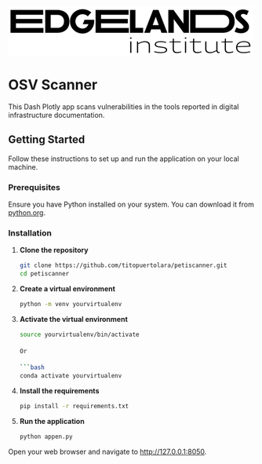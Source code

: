 ![App Screenshot](https://github.com/titopuertolara/petiscanner/blob/main/assets/logo.png)
# OSV Scanner

This Dash Plotly app scans vulnerabilities in the tools reported in digital infrastructure documentation.

## Getting Started

Follow these instructions to set up and run the application on your local machine.

### Prerequisites

Ensure you have Python installed on your system. You can download it from [python.org](https://www.python.org/).

### Installation

1. **Clone the repository**

   ```bash
   git clone https://github.com/titopuertolara/petiscanner.git
   cd petiscanner

2. **Create a virtual environment**
   ```bash
   python -m venv yourvirtualenv

3. **Activate the virtual environment**
   ```bash
   source yourvirtualenv/bin/activate

   Or

   ```bash
   conda activate yourvirtualenv      

4. **Install the requirements**
   ```bash
   pip install -r requirements.txt

5. **Run the application**
   ```bash
   python appen.py


Open your web browser and navigate to http://127.0.0.1:8050.



   
   


